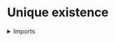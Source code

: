 #  Unique existence

<details><summary>Imports</summary>
```agda
module foundation.unique-existence where

open import foundation.contractible-types
open import foundation.dependent-pair-types
open import foundation.universe-levels
```
</details>

## Idea

Unique existence `∃! A B` is defined as `Σ A B` being contractible.

## Definition

```agda
∃! : {l1 l2 : Level} → (A : UU l1) → (A → UU l2) → UU (l1 ⊔ l2)
∃! A B = is-contr (Σ A B)
```
